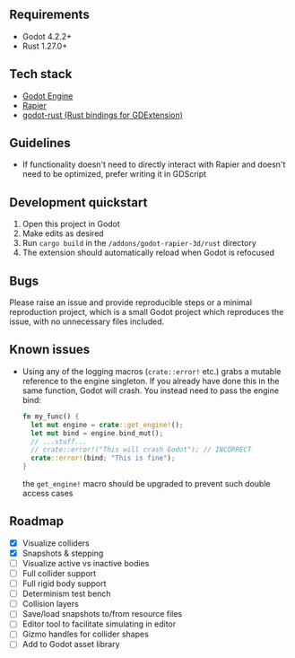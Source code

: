 ## Requirements

- Godot 4.2.2+
- Rust 1.27.0+

## Tech stack

- [Godot Engine](https://docs.godotengine.org/en/stable/)
- [Rapier](https://rapier.rs/docs)
- [godot-rust (Rust bindings for GDExtension)](https://godot-rust.github.io/)

## Guidelines

- If functionality doesn't need to directly interact with Rapier and doesn't need to be optimized, prefer writing it in GDScript

## Development quickstart

1. Open this project in Godot
1. Make edits as desired
1. Run `cargo build` in the `/addons/godot-rapier-3d/rust` directory
1. The extension should automatically reload when Godot is refocused

## Bugs

Please raise an issue and provide reproducible steps or a minimal reproduction project, which is a small Godot project which reproduces the issue, with no unnecessary files included.

## Known issues

- Using any of the logging macros (`crate::error!` etc.) grabs a mutable reference to the engine singleton. If you already have done this in the same function, Godot will crash. You instead need to pass the engine bind:

  ```rust
  fn my_func() {
    let mut engine = crate::get_engine!();
    let mut bind = engine.bind_mut();
    // ...stuff...
    // crate::error!("This will crash Godot"); // INCORRECT
    crate::error!(bind; "This is fine");
  }
  ```

  the `get_engine!` macro should be upgraded to prevent such double access cases

## Roadmap

- [x] Visualize colliders
- [x] Snapshots & stepping
- [ ] Visualize active vs inactive bodies
- [ ] Full collider support
- [ ] Full rigid body support
- [ ] Determinism test bench
- [ ] Collision layers
- [ ] Save/load snapshots to/from resource files
- [ ] Editor tool to facilitate simulating in editor
- [ ] Gizmo handles for collider shapes
- [ ] Add to Godot asset library
